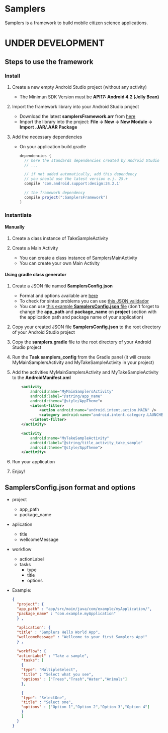 # Samplers
Samplers is a framework to build mobile citizen science applications.

# UNDER DEVELOPMENT

## Steps to use the framework

### Install

1. Create a new empty Android Studio project (without any activity)
    - The Minimun SDK Version must be **API17: Android 4.2 (Jelly Bean)** 

2. Import the framework library into your Android Studio project
    - Download the latest **samplersFramework.arr** from [here](https://github.com/cientopolis/samplers)
    - Import the library into the project: **File -> New -> New Module -> Import .JAR/.AAR Package**

3. Add the necessary dependencies
    - On your application build.gradle
      ```gradle
      dependencies {
        // here the standards dependencies created by Android Studio
        // ...

        // if not added automatically, add this dependency 
        // you should use the latest version e.j. 25.+
        compile 'com.android.support:design:24.2.1' 

        // the framework dependency
        compile project(":SamplersFramework")
      }
      ```

### Instantiate

#### Manually
1. Create a class instance of TakeSampleActivity

2. Create a Main Activity
    - You can create a class instance of SamplersMainActivity
    - You can create your own Main Activity

#### Using gradle class generator
1. Create a JSON file named **SamplersConfig.json**
    - Format and options available are [here](#samplersconfigjson-format-and-options)
    - To check for sintax problems you can use [this JSON validador](https://jsonformatter.curiousconcept.com/)
    - You can use [this example **SamplersConfig.json** file](https://github.com/cientopolis/samplers/blob/master/SamplersConfig.json) (don't forget to change the **app_path** and **package_name** on **project** section with the application path and package name of your application)
  
2. Copy your created JSON file **SamplersConfig.json** to the root directory of your Android Studio project

3. Copy the **samplers.gradle** file to the root directory of your Android Studio project

4. Run the **Task samplers_config** from the Gradle panel (it will create MyMainSamplersActivity and MyTakeSampleActivity in your project)

5. Add the activities MyMainSamplersActivity and MyTakeSampleActivity to the **AndroidManifest.xml** 
    ```xml
        <activity
            android:name="MyMainSamplersActivity"
            android:label="@string/app_name"
            android:theme="@style/AppTheme">
            <intent-filter>
                <action android:name="android.intent.action.MAIN" />
                <category android:name="android.intent.category.LAUNCHER" />
            </intent-filter>
        </activity>

        <activity
            android:name="MyTakeSampleActivity"
            android:label="@string/title_activity_take_sample"
            android:theme="@style/AppTheme">            
        </activity>    
    ```
6. Run your application

7. Enjoy!

## SamplersConfig.json format and options
- project
  - app_path
  - package_name
  
- aplication
  - title
  - wellcomeMessage
  
- workflow
  - actionLabel
  - tasks
      - type
      - title
      - options
      
  
- Example:
  ```json
  {
    "project": {
    "app_path" : "app/src/main/java/com/example/myApplication/",
    "package_name" : "com.example.myApplication"
    } ,
    
    "aplication": {
    "title" : "Samplers Hello World App",
    "wellcomeMessage" : "Wellcome to your first Samplers App!"
    } ,
    
    "workflow": {
    "actionLabel" : "Take a sample",
      "tasks": [
      {
      "type": "MultipleSelect",
      "title" : "Select what you see",
      "options" : ["Trees","Trash","Water","Animals"]
      },

      {
      "type": "SelectOne",
      "title" : "Select one",
      "options" : ["Option 1","Option 2","Option 3","Option 4"]
      }
      ]
    }
  }
  ```
